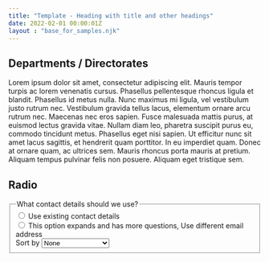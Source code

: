 ```yaml
---
title: "Template - Heading with title and other headings"
date: 2022-02-01 00:00:01Z
layout : "base_for_samples.njk"
---
```

<!--beforeMain-->
<section class="govcy-container" id="beforeMainContainer">
</section>
 <!--main-->
<main class="govcy-container" id="mainContainer">
    <div class="govcy-row">
        <article class="govcy-col-8">
            <h1>Departments / Directorates</h1>
            <p>Lorem ipsum dolor sit amet, consectetur adipiscing elit. Mauris tempor turpis ac lorem venenatis cursus. Phasellus pellentesque rhoncus ligula et blandit. Phasellus id metus nulla. Nunc maximus mi ligula, vel vestibulum justo rutrum nec. Vestibulum gravida tellus lacus, elementum ornare arcu rutrum nec. Maecenas nec eros sapien. Fusce malesuada mattis purus, at euismod lectus gravida vitae. Nullam diam leo, pharetra suscipit purus eu, commodo tincidunt metus. Phasellus eget nisi sapien. Ut efficitur nunc sit amet lacus sagittis, et hendrerit quam porttitor. In eu imperdiet quam. Donec at ornare quam, ac ultrices sem. Mauris rhoncus porta mauris at pretium. Aliquam tempus pulvinar felis non posuere. Aliquam eget tristique sem.</p>
            <h2>Radio</h2>
            <form action="" class="govcy-form" novalidate="">
                <fieldset class="govcy-fieldset">
                    <legend class="govcy-legend">What contact details should we use?</legend>
                    <div class="govcy-form-control">
                        <div class="govcy-radio">
                            <input class="govcy-radio-input" id="option6-simple-email" name="collapseGroupSimple" type="radio" value="existingContactDetails" />
                            <label class="govcy-label" for="option6-simple-email">Use existing contact details</label>
                        </div>
                        <div class="govcy-radio">
                            <input class="govcy-radio-input" name="collapseGroupSimple" type="radio" id="option6-simple-emailDif" value="emailDif" data-aria-controls="email-simple-different"/>
                            <label class="govcy-label" for="option6-simple-emailDif">
                                <span class="govcy-visually-hidden">This option expands and has more questions,</span>
                                Use different email address
                            </label>
                        </div>
                        <div class="govcy-form-control govcy-form-control-hint govcy-pl-4 govcy-ml-5 govcy-radio__conditional govcy-radio__conditional--hidden" id="email-simple-different">
                            <div class="govcy-form-control">
                                <label class="govcy-label govcy-label-primary" for="sort2">Sort by</label>
                                <select class="govcy-select" id="sort2" name="sort2">
                                    <option value="" selected>None</option>
                                    <option value="published">Recently published</option>
                                    <option value="updated">Recently updated</option>
                                    <option value="views">Most views</option>
                                    <option value="comments">Most comments</option>
                                </select>
                            </div>
                        </div>
                    </div>
                </fieldset>
            </form>
        </article>
    </div>
</main>